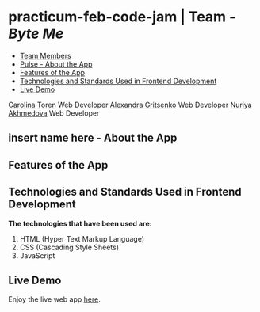 # practicum-feb-code-jam | Team - _Byte Me_

- [Team Members](#team-members)
- [Pulse - About the App](#insert-name-here---about-the-app)
- [Features of the App](#features-of-the-app)
- [Technologies and Standards Used in Frontend Development](#technologies-and-standards-used-in-frontend-development)
- [Live Demo](#live-demo)

[Carolina Toren](https://github.com/Carolina-Toren) Web Developer
[Alexandra Gritsenko]() Web Developer
[Nuriya Akhmedova]() Web Developer

## insert name here - About the App

## Features of the App

## Technologies and Standards Used in Frontend Development

**The technologies that have been used are:**

1. HTML (Hyper Text Markup Language)
2. CSS (Cascading Style Sheets)
3. JavaScript

## Live Demo

Enjoy the live web app [here]().
